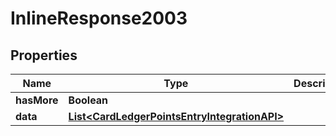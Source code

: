 

# InlineResponse2003

## Properties

Name | Type | Description | Notes
------------ | ------------- | ------------- | -------------
**hasMore** | **Boolean** |  | 
**data** | [**List&lt;CardLedgerPointsEntryIntegrationAPI&gt;**](CardLedgerPointsEntryIntegrationAPI.md) |  | 



